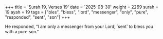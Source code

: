 +++
title = 'Surah 19, Verses 19'
date = '2025-08-30'
weight = 2269
surah = 19
ayah = 19
tags = ["bles", "bless", "lord", "messenger", "only", "pure", "responded", "sent", "son"]
+++

He responded, “I am only a messenger from your Lord, ˹sent˺ to bless you with a pure son.”
